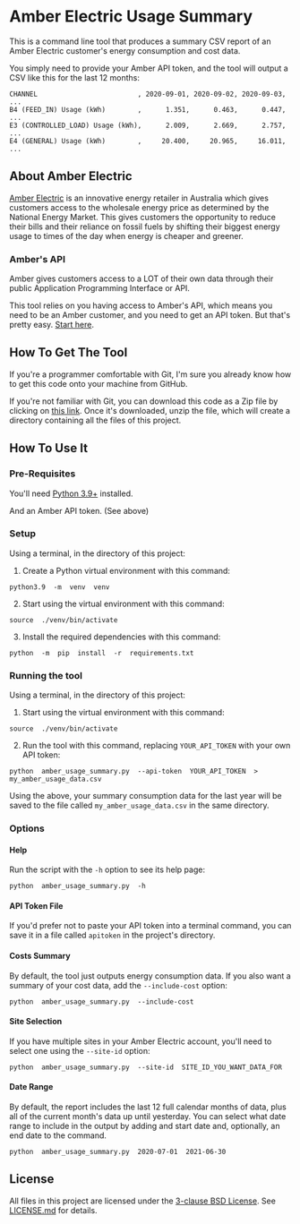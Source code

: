 # Amber Electric Usage Summary

This is a command line tool that produces a summary CSV report of an Amber 
Electric customer's energy consumption and cost data.

You simply need to provide your Amber API token, and the tool will output a CSV
like this for the last 12 months:

```
CHANNEL                         , 2020-09-01, 2020-09-02, 2020-09-03, ...
B4 (FEED_IN) Usage (kWh)        ,      1.351,      0.463,      0.447, ...
E3 (CONTROLLED_LOAD) Usage (kWh),      2.009,      2.669,      2.757, ...
E4 (GENERAL) Usage (kWh)        ,     20.400,     20.965,     16.011, ...
```


## About Amber Electric

[Amber Electric](https://amber.com.au/) is an innovative energy retailer in 
Australia which gives customers access to the wholesale energy price as 
determined by the National Energy Market.
This gives customers the opportunity to reduce their bills and their reliance 
on fossil fuels by shifting their biggest energy usage to times of the day when 
energy is cheaper and greener.


### Amber's API

Amber gives customers access to a LOT of their own data through their public 
Application Programming Interface or API.

This tool relies on you having access to Amber's API, which means you need
to be an Amber customer, and you need to get an API token.
But that's pretty easy.
[Start here](https://help.amber.com.au/hc/en-us/articles/360038985552-Do-you-have-an-API-).


## How To Get The Tool

If you're a programmer comfortable with Git, I'm sure you already know how to
get this code onto your machine from GitHub.

If you're not familiar with Git, you can download this code as a Zip file
by clicking on [this link](https://github.com/GrahamLea/amber-usage-summary/archive/refs/heads/main.zip).
Once it's downloaded, unzip the file, which will create a directory containing
all the files of this project.


## How To Use It


### Pre-Requisites

You'll need [Python 3.9+](https://www.python.org/downloads/) installed.

And an Amber API token. (See above)


### Setup

Using a terminal, in the directory of this project:

1. Create a Python virtual environment with this command:
```
python3.9  -m  venv  venv
```

2. Start using the virtual environment with this command:
```
source  ./venv/bin/activate
```

3. Install the required dependencies with this command:
```
python  -m  pip  install  -r  requirements.txt
```


### Running the tool

Using a terminal, in the directory of this project:

1. Start using the virtual environment with this command:
```
source  ./venv/bin/activate
```

2. Run the tool with this command, replacing `YOUR_API_TOKEN` with your own API
token:
```
python  amber_usage_summary.py  --api-token  YOUR_API_TOKEN  >  my_amber_usage_data.csv
```

Using the above, your summary consumption data for the last year will be saved 
to the file called `my_amber_usage_data.csv` in the same directory.


### Options


#### Help

Run the script with the `-h` option to see its help page:
```
python  amber_usage_summary.py  -h
```


#### API Token File

If you'd prefer not to paste your API token into a terminal command, you can 
save it in a file called `apitoken` in the project's directory.


#### Costs Summary

By default, the tool just outputs energy consumption data.
If you also want a summary of your cost data, add the `--include-cost` option:
```
python  amber_usage_summary.py  --include-cost
```


#### Site Selection

If you have multiple sites in your Amber Electric account, you'll need to select
one using the `--site-id` option:
```
python  amber_usage_summary.py  --site-id  SITE_ID_YOU_WANT_DATA_FOR
```


#### Date Range

By default, the report includes the last 12 full calendar months of data, plus
all of the current month's data up until yesterday.
You can select what date range to include in the output by adding and start date
and, optionally, an end date to the command.
```
python  amber_usage_summary.py  2020-07-01  2021-06-30
```


## License

All files in this project are licensed under the 
[3-clause BSD License](https://opensource.org/licenses/BSD-3-Clause).
See [LICENSE.md](LICENSE.md) for details.
